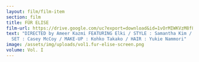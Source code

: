 ```yaml
---
layout: film/film-item
section: film
title: FÜR ELISE
film-url: https://drive.google.com/uc?export=download&id=1vOrMIWKVzM8f8xVb6LTHE0ZkrbGONwTS
text: "DIRECTED by Ameer Kazmi FEATURING Elki / STYLE : Samantha Kim /  PROP &
  SET : Casey McCoy / MAKE-UP : Kohko Takako / HAIR : Yukie Nammori"
image: /assets/img/uploads/vol1.fur-elise-screen.png
volume: Vol. I
---
```

